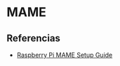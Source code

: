 # MAME

## Referencias

- [Raspberry Pi MAME Setup Guide](https://github.com/keilmillerjr/Raspberry-Pi-MAME-Setup-Guide)
